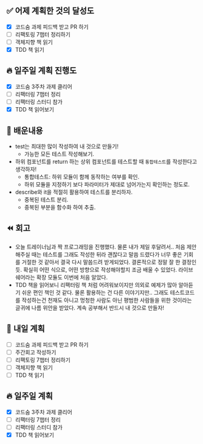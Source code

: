 ## ✅ 어제 계획한 것의 달성도

- [x] 코드숨 과제 피드백 받고 PR 하기
- [ ] 리팩토링 7챕터 정리하기
- [ ] 객체지향 책 읽기
- [x] TDD 책 읽기

## 🔥 일주일 계획 진행도

- [x] 코드숨 3주차 과제 클리어
- [ ] 리팩터링 7챕터 정리
- [ ] 리팩터링 스터디 참가
- [x] TDD 책 읽어보기

## 💬 배운내용

- test는 최대한 많이 작성하여 내 것으로 만들기!
  - 가능한 모든 테스트 작성해보기.
- 하위 컴포넌트를 return 하는 상위 컴포넌트를 테스트할 때 `통합테스트`를 작성한다고 생각하자! 
  - 통합테스트: 하위 모듈이 함께 동작하는 여부를 확인.
  - 하위 모듈을 지정하기 보다 파라미터가 제대로 넘어가는지 확인하는 정도로.
- describe와 it을 적절히 활용하여 테스트를 분리하자.
  - 중복된 테스트 분리.
  - 중복된 부분을 함수화 하여 추출.

## ⏪ 회고

- 오늘 트레이너님과 짝 프로그래밍을 진행했다. 물론 내가 제일 후달려서.. 처음 제안해주실 때는 테스트를 그래도 작성한 뒤라 괜찮다고 말씀 드렸다가 너무 좋은 기회를 거절한 것 같아서 결국 다시 말씀드려 받게되었다. 결론적으로 정말 잘 한 결정인 듯. 확실히 어떤 식으로, 어떤 방향으로 작성해야할지 조금 배울 수 있었다. 라이브 쉐어라는 확장 모듈도 이번에 처음 알았다.
- TDD 책을 읽어보니 리팩터링 책 처럼 어려워보이지만 의외로 예제가 많아 알아듣기 쉬운 편인 책인 것 같다. 물론 활용하는 건 다른 이야기지만.. 그래도 테스트코드를 작성하는건 천재도 아니고 멍청한 사람도 아닌 평범한 사람들을 위한 것이라는 글귀에 나름 위안을 받았다. 계속 공부해서 반드시 내 것으로 만들자! 

## 🔰 내일 계획
- [ ] 코드숨 과제 피드백 받고 PR 하기
- [ ] 주간회고 작성하기
- [ ] 리팩토링 7챕터 정리하기
- [ ] 객체지향 책 읽기
- [ ] TDD 책 읽기

## 🔥 일주일 계획
- [x] 코드숨 3주차 과제 클리어
- [ ] 리팩터링 7챕터 정리
- [ ] 리팩터링 스터디 참가
- [x] TDD 책 읽어보기
